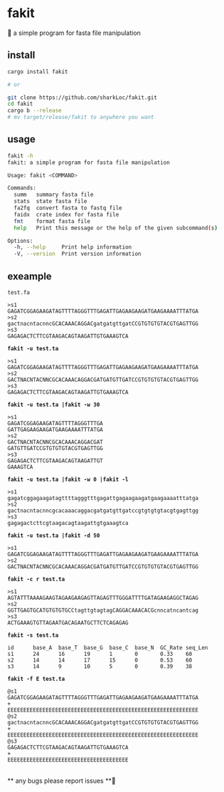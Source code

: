 # fakit
🦀 a simple program for fasta file manipulation 

## install

```bash
cargo install fakit

# or 

git clone https://github.com/sharkLoc/fakit.git
cd fakit
cargo b --release
# mv target/release/fakit to anywhere you want 
```

## usage

```bash
fakit -h
fakit: a simple program for fasta file manipulation

Usage: fakit <COMMAND>

Commands:
  summ   summary fasta file
  stats  state fasta file
  fa2fq  convert fasta to fastq file
  faidx  crate index for fasta file
  fmt    format fasta file
  help   Print this message or the help of the given subcommand(s)

Options:
  -h, --help     Print help information
  -V, --version  Print version information
```

## exeample
`test.fa`
```
>s1
GAGATCGGAGAAGATAGTTTTAGGGTTTGAGATTGAGAAGAAGATGAAGAAAATTTATGA
>s2
gactnacntacnncGCACAAACAGGACgatgatgttgatCCGTGTGTGTACGTGAGTTGG
>s3
GAGAGACTCTTCGTAAGACAGTAAGATTGTGAAAGTCA
```

<b>`fakit -u test.ta`</b>
```
>s1
GAGATCGGAGAAGATAGTTTTAGGGTTTGAGATTGAGAAGAAGATGAAGAAAATTTATGA
>s2
GACTNACNTACNNCGCACAAACAGGACGATGATGTTGATCCGTGTGTGTACGTGAGTTGG
>s3
GAGAGACTCTTCGTAAGACAGTAAGATTGTGAAAGTCA
```
<b>`fakit -u test.ta |fakit -w 30`</b>
```
>s1
GAGATCGGAGAAGATAGTTTTAGGGTTTGA
GATTGAGAAGAAGATGAAGAAAATTTATGA
>s2
GACTNACNTACNNCGCACAAACAGGACGAT
GATGTTGATCCGTGTGTGTACGTGAGTTGG
>s3
GAGAGACTCTTCGTAAGACAGTAAGATTGT
GAAAGTCA
```
<b>`fakit -u test.ta |fakit -w 0 |fakit -l`</b>
```
>s1
gagatcggagaagatagttttagggtttgagattgagaagaagatgaagaaaatttatga
>s2
gactnacntacnncgcacaaacaggacgatgatgttgatccgtgtgtgtacgtgagttgg
>s3
gagagactcttcgtaagacagtaagattgtgaaagtca
```
<b>`fakit -u test.ta |fakit -d 50`</b>
```
>s1
GAGATCGGAGAAGATAGTTTTAGGGTTTGAGATTGAGAAGAAGATGAAGAAAATTTATGA
>s2
GACTNACNTACNNCGCACAAACAGGACGATGATGTTGATCCGTGTGTGTACGTGAGTTGG
```
<b>`fakit -c r test.ta `</b>
```
>s1
AGTATTTAAAAGAAGTAGAAGAAGAGTTAGAGTTTGGGATTTTGATAGAAGAGGCTAGAG
>s2
GGTTGAGTGCATGTGTGTGCCtagttgtagtagCAGGACAAACACGcnncatncantcag
>s3
ACTGAAAGTGTTAGAATGACAGAATGCTTCTCAGAGAG
```
<b>`fakit -s test.ta `</b>
```
id      base_A  base_T  base_G  base_C  base_N  GC_Rate seq_Len
s1      24      16      19      1       0       0.33    60
s2      14      14      17      15      0       0.53    60
s3      14      9       10      5       0       0.39    38
```
<b>`fakit -f E test.ta `</b>
```
@s1
GAGATCGGAGAAGATAGTTTTAGGGTTTGAGATTGAGAAGAAGATGAAGAAAATTTATGA
+
EEEEEEEEEEEEEEEEEEEEEEEEEEEEEEEEEEEEEEEEEEEEEEEEEEEEEEEEEEEE
@s2
gactnacntacnncGCACAAACAGGACgatgatgttgatCCGTGTGTGTACGTGAGTTGG
+
EEEEEEEEEEEEEEEEEEEEEEEEEEEEEEEEEEEEEEEEEEEEEEEEEEEEEEEEEEEE
@s3
GAGAGACTCTTCGTAAGACAGTAAGATTGTGAAAGTCA
+
EEEEEEEEEEEEEEEEEEEEEEEEEEEEEEEEEEEEEE
```



<br>
** any bugs please report issues **💖
